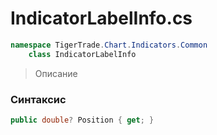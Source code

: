 
# IndicatorLabelInfo.cs
```csharp
namespace TigerTrade.Chart.Indicators.Common  
    class IndicatorLabelInfo
```

> Описание

### Синтаксис
```csharp
public double? Position { get; }
```
